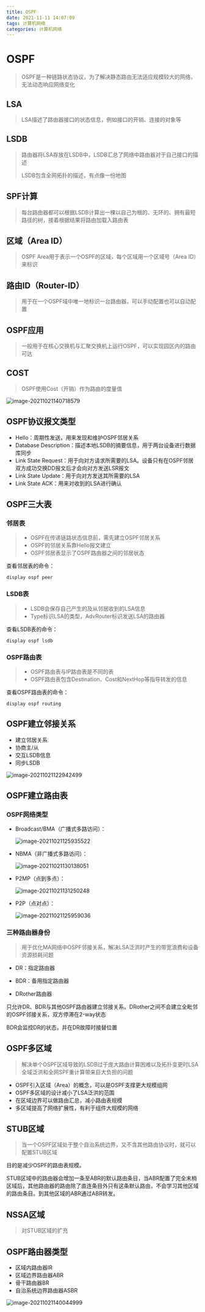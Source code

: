 ```yaml
---
title: OSPF
date: 2021-11-11 14:07:09
tags: 计算机网络
categories: 计算机网络
---
```


# OSPF

> OSPF是一种链路状态协议，为了解决静态路由无法适应规模较大的网络，无法动态响应网络变化

## LSA

>LSA描述了路由器接口的状态信息，例如接口的开销、连接的对象等

## LSDB

> 路由器将LSA存放在LSDB中，LSDB汇总了网络中路由器对于自己接口的描述
>
> LSDB包含全网拓扑的描述，有点像一份地图

## SPF计算

> 每台路由器都可以根据LSDB计算出一棵以自己为根的、无环的、拥有最短路径的树，接着根据结果将路由加载入路由表

## 区域（Area ID）

> OSPF Area用于表示一个OSPF的区域，每个区域用一个区域号（Area ID）来标识

## 路由ID（Router-ID）

> 用于在一个OSPF域中唯一地标识一台路由器，可以手动配置也可以自动配置

## OSPF应用

> 一般用于在核心交换机与汇聚交换机上运行OSPF，可以实现园区内的路由可达

## COST

> OSPF使用Cost（开销）作为路由的度量值

![image-20211021140718579](https://cdn.jsdelivr.net/gh/SC-WSKun/HexoStaticFile/img/image-20211021140718579.png)

## OSPF协议报文类型

- Hello：周期性发送，用来发现和维护OSPF邻居关系
- Database Description：描述本地LSDB的摘要信息，用于两台设备进行数据库同步
- Link State Request：用于向对方请求所需要的LSA。设备只有在OSPF邻居双方成功交换DD报文后才会向对方发送LSR报文
- Link State Update：用于向对方发送其所需要的LSA
- Link State ACK：用来对收到的LSA进行确认

## OSPF三大表

### 邻居表

> - OSPF在传递链路状态信息前，需先建立OSPF邻居关系
> - OSPF的邻居关系靠Hello报文建立
> - OSPF邻居表显示了OSPF路由器之间的邻居状态

查看邻居表的命令：

```
display ospf peer
```

### LSDB表

>- LSDB会保存自己产生的及从邻居收到的LSA信息
>- Type标识LSA的类型，AdvRouter标识发送LSA的路由器

查看LSDB表的命令：

```
display ospf lsdb
```

### OSPF路由表

> - OSPF路由表与IP路由表是不同的表
> - OSPF路由表包含Destination、Cost和NextHop等指导转发的信息

查看OSPF路由表的命令：

```
display ospf routing
```

## OSPF建立邻接关系

- 建立邻居关系
- 协商主/从
- 交互LSDB信息
- 同步LSDB

![image-20211021122942499](https://cdn.jsdelivr.net/gh/SC-WSKun/HexoStaticFile/img/image-20211021122942499.png)

## OSPF建立路由表

### OSPF网络类型

- Broadcast/BMA（广播式多路访问）：

  ![image-20211021125935522](https://cdn.jsdelivr.net/gh/SC-WSKun/HexoStaticFile/img/image-20211021125935522.png)

- NBMA（非广播式多路访问）：

  ![image-20211021130138051](https://cdn.jsdelivr.net/gh/SC-WSKun/HexoStaticFile/img/image-20211021130138051.png)

- P2MP（点到多点）：

  ![image-20211021131250248](https://cdn.jsdelivr.net/gh/SC-WSKun/HexoStaticFile/img/image-20211021131250248.png)

- P2P（点对点）：

  ![image-20211021125959036](https://cdn.jsdelivr.net/gh/SC-WSKun/HexoStaticFile/img/image-20211021125959036.png)

### 三种路由器身份

> 用于优化MA网络中OSPF邻接关系，解决LSA泛洪时产生的带宽浪费和设备资源损耗问题

- DR：指定路由器

- BDR：备用指定路由器

- DRother路由器

只允许DR、BDR与其他OSPF路由器建立邻接关系。DRother之间不会建立全毗邻的OSPF邻接关系，双方停滞在2-way状态

BDR会监控DR的状态，并在DR故障时接替位置

## OSPF多区域

> 解决单个OSPF区域导致的LSDB过于庞大路由计算困难以及拓扑变更时LSA全域泛洪和全网SPF重计算带来巨大负担的问题

- OSPF引入区域（Area）的概念，可以是OSPF支撑更大规模组网
- OSPF多区域的设计减小了LSA泛洪的范围
- 在区域边界可以做路由汇总，减小路由表规模
- 多区域提高了网络扩展性，有利于组件大规模的网络

## STUB区域

> 当一个OSPF区域处于整个自治系统边界，又不含其他路由协议时，就可以配置STUB区域

目的是减少OSPF的路由表规模。

STUB区域中的路由器会增加一条至ABR的默认路由条目，当ABR配置了完全末梢区域后，其他路由器的路由除了直连条目外只有这条默认路由，不会学习其他区域的路由条目。到其他区域的ABR通过ABR转发。  

##  NSSA区域

> 对STUB区域的扩充



## OSPF路由器类型

- 区域内路由器IR
- 区域边界路由器ABR
- 骨干路由器BR
- 自治系统边界路由器ASBR

![image-20211021140044999](https://cdn.jsdelivr.net/gh/SC-WSKun/HexoStaticFile/img/image-20211021140044999.png)
